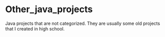 # Other_java_projects
Java projects that are not categorized. They are usually some old projects that I created in high school.
